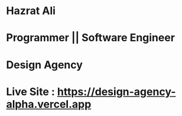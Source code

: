 # Hazrat Ali

# Programmer || Software Engineer


# Design Agency 

# Live Site : https://design-agency-alpha.vercel.app